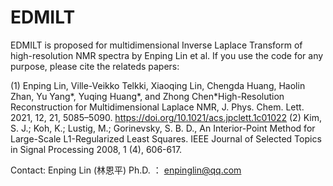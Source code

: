 # EDMILT
EDMILT is proposed for multidimensional Inverse Laplace Transform of high-resolution NMR spectra by Enping Lin et al. 
If you use the code for any purpose, please cite the relateds papers:

   (1) Enping Lin, Ville-Veikko Telkki, Xiaoqing Lin, Chengda Huang, Haolin Zhan, Yu Yang*, Yuqing Huang*, and Zhong Chen*High-Resolution Reconstruction for Multidimensional Laplace NMR, J. Phys. Chem. Lett. 2021, 12, 21, 5085–5090.  https://doi.org/10.1021/acs.jpclett.1c01022
   (2) Kim, S. J.; Koh, K.; Lustig, M.; Gorinevsky, S. B. D., An Interior-Point Method for Large-Scale L1-Regularized Least Squares. IEEE Journal of Selected Topics in Signal Processing 2008, 1 (4), 606-617.
   

Contact: Enping Lin (林恩平) Ph.D. ： enpinglin@qq.com

